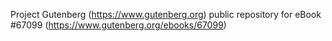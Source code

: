 Project Gutenberg (https://www.gutenberg.org) public repository for
eBook #67099 (https://www.gutenberg.org/ebooks/67099)
